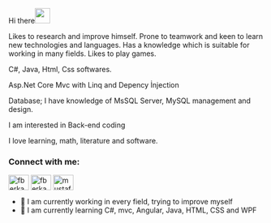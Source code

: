 Hi there<img src="https://raw.githubusercontent.com/iampavangandhi/iampavangandhi/master/gifs/Hi.gif" width="30px"> 

Likes to research and improve himself. Prone to teamwork and keen to learn new technologies and languages. Has a knowledge which is suitable for working in many fields. Likes to play games.

C#, Java, Html, Css softwares.

Asp.Net Core Mvc with Linq and Depency İnjection

Database; I have knowledge of MsSQL Server, MySQL management and design.

I am interested in Back-end coding

I love learning, math, literature and software. 

<h3 align="left">Connect with me:</h3>
<p align="left">
<a href="https://twitter.com/fberkayucarr" target="blank"><img align="center" src="https://raw.githubusercontent.com/rahuldkjain/github-profile-readme-generator/master/src/images/icons/Social/twitter.svg" alt="fberkayucarr" height="30" width="40" /></a>
<a href="https://linkedin.com/in/fberkayucar" target="blank"><img align="center" src="https://raw.githubusercontent.com/rahuldkjain/github-profile-readme-generator/master/src/images/icons/Social/linked-in-alt.svg" alt="fberkayucar" height="30" width="40" /></a>
<a href="https://instagram.com/fberkayucar" target="blank"><img align="center" src="https://raw.githubusercontent.com/rahuldkjain/github-profile-readme-generator/master/src/images/icons/Social/instagram.svg" alt="mustafakoca99" height="30" width="40" /></a>
</p>

- 🔭 I am currently working in every field, trying to improve myself
- 🌱 I am currently learning C#, mvc, Angular, Java, HTML, CSS and WPF

